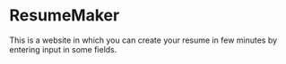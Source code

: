 # ResumeMaker
This is a website in which you can create your resume in few minutes by entering input in some fields.

